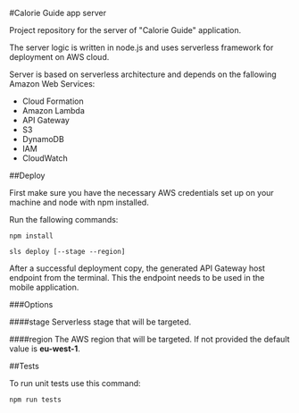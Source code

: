 #Calorie Guide app server

Project repository for the server of "Calorie Guide" application.

The server logic is written in node.js and uses serverless framework for deployment on AWS cloud.

Server is based on serverless architecture and depends on the fallowing Amazon Web Services:
* Cloud Formation
* Amazon Lambda
* API Gateway
* S3
* DynamoDB
* IAM
* CloudWatch

##Deploy

First make sure you have the necessary AWS credentials set up on your machine and node with npm installed.   

Run the fallowing commands:
    
    npm install

    sls deploy [--stage --region]

After a successful deployment copy, the generated API Gateway host endpoint from the terminal.
This the endpoint needs to be used in the mobile application.

###Options

####stage
Serverless stage that will be targeted.

####region
The AWS region that will be targeted. If not provided the default value is **eu-west-1**.

##Tests

To run unit tests use this command:

    npm run tests
